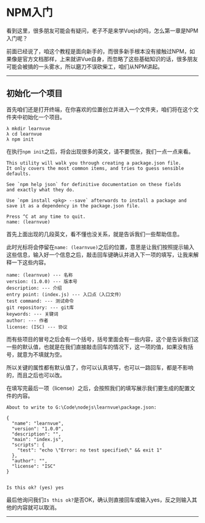 # NPM入门

看到这里，很多朋友可能会有疑问，老子不是来学Vuejs的吗，怎么第一章是NPM入门呢？

前面已经说了，咱这个教程是面向新手的，而很多新手根本没有接触过NPM，如果像是官方文档那样，上来就讲Vue自身，而忽略了这些基础知识的话，很多朋友可能会被搞的一头雾水，所以磨刀不误砍柴工，咱们从NPM讲起。

---

## 初始化一个项目

首先咱们还是打开终端，在你喜欢的位置创立并进入一个文件夹，咱们将在这个文件夹中初始化一个项目。

```
λ mkdir learnvue
λ cd learnvue
λ npm init
```

在执行`npm init`之后，将会出现很多的英文，请不要慌张，我们一点一点来看。

    This utility will walk you through creating a package.json file.
    It only covers the most common items, and tries to guess sensible defaults.

    See `npm help json` for definitive documentation on these fields
    and exactly what they do.

    Use `npm install <pkg> --save` afterwards to install a package and
    save it as a dependency in the package.json file.

    Press ^C at any time to quit.
    name: (learnvue)

首先上面出现的几段英文，看不懂也没关系，就是告诉我们一些帮助信息。

此时光标将会停留在`name: (learnvue)`之后的位置，意思是让我们按照提示输入这些信息，输入好一个信息之后，敲击回车键确认并进入下一项的填写，让我来解释一下这些内容。

```
name: (learnvue) --- 名称
version: (1.0.0) --- 版本号
description: --- 介绍
entry point: (index.js) --- 入口点（入口文件）
test command: --- 测试命令
git repository: --- git库
keywords: --- 关键词
author: --- 作者
license: (ISC) --- 协议
```

而有些项目的冒号之后会有一个括号，括号里面会有一些内容，这个是告诉我们这一些的默认值，也就是在我们直接敲击回车的情况下，这一项的值，如果没有括号，就意为不填就为空。

所以关键的属性都有默认值了，你可以认真填写，也可以一路回车，都是不影响的，而且之后也可以改。

在填写完最后一项（license）之后，会按照我们的填写展示我们要生成的配置文件的内容。

```
About to write to G:\Code\nodejs\learnvue\package.json:

{
  "name": "learnvue",
  "version": "1.0.0",
  "description": "",
  "main": "index.js",
  "scripts": {
    "test": "echo \"Error: no test specified\" && exit 1"
  },
  "author": "",
  "license": "ISC"
}


Is this ok? (yes) yes
```

最后他询问我们`Is this ok?`是否OK，确认则直接回车或输入yes，反之则输入其他的内容就可以取消。

---



